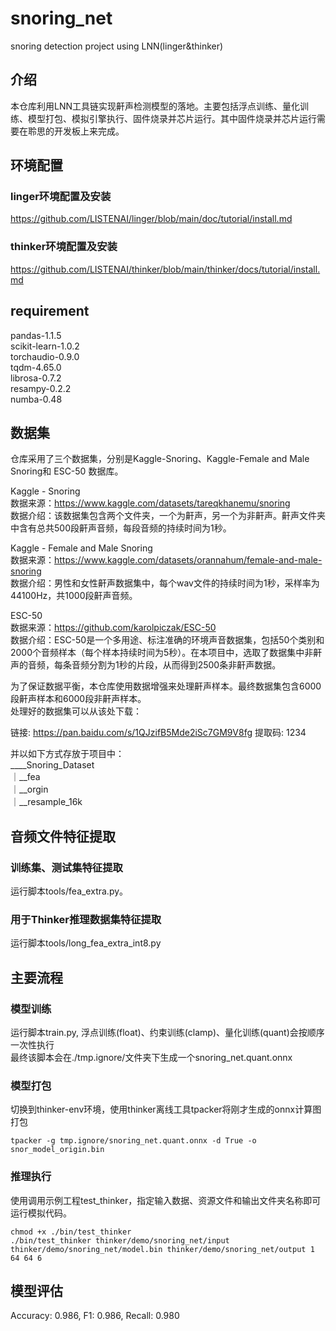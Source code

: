 # snoring_net
snoring detection project using LNN(linger&amp;thinker)

## 介绍
本仓库利用LNN工具链实现鼾声检测模型的落地。主要包括浮点训练、量化训练、模型打包、模拟引擎执行、固件烧录并芯片运行。其中固件烧录并芯片运行需要在聆思的开发板上来完成。

## 环境配置
### linger环境配置及安装
https://github.com/LISTENAI/linger/blob/main/doc/tutorial/install.md

### thinker环境配置及安装
https://github.com/LISTENAI/thinker/blob/main/thinker/docs/tutorial/install.md

## requirement
pandas-1.1.5  
scikit-learn-1.0.2  
torchaudio-0.9.0  
tqdm-4.65.0  
librosa-0.7.2  
resampy-0.2.2  
numba-0.48  

## 数据集
仓库采用了三个数据集，分别是Kaggle-Snoring、Kaggle-Female and Male Snoring和 ESC-50 数据库。  

Kaggle - Snoring   
数据来源：https://www.kaggle.com/datasets/tareqkhanemu/snoring  
数据介绍：该数据集包含两个文件夹，一个为鼾声，另一个为非鼾声。鼾声文件夹中含有总共500段鼾声音频，每段音频的持续时间为1秒。  


Kaggle - Female and Male Snoring  
数据来源：https://www.kaggle.com/datasets/orannahum/female-and-male-snoring  
数据介绍：男性和女性鼾声数据集中，每个wav文件的持续时间为1秒，采样率为44100Hz，共1000段鼾声音频。  

ESC-50  
数据来源：https://github.com/karolpiczak/ESC-50  
数据介绍：ESC-50是一个多用途、标注准确的环境声音数据集，包括50个类别和2000个音频样本（每个样本持续时间为5秒）。在本项目中，选取了数据集中非鼾声的音频，每条音频分割为1秒的片段，从而得到2500条非鼾声数据。  

为了保证数据平衡，本仓库使用数据增强来处理鼾声样本。最终数据集包含6000段鼾声样本和6000段非鼾声样本。  
处理好的数据集可以从该处下载：  

链接: https://pan.baidu.com/s/1QJzifB5Mde2iSc7GM9V8fg 提取码: 1234   

并以如下方式存放于项目中：  
____Snoring_Dataset  
｜__fea  
｜__orgin  
｜__resample_16k  


## 音频文件特征提取
### 训练集、测试集特征提取
运行脚本tools/fea_extra.py。
### 用于Thinker推理数据集特征提取
运行脚本tools/long_fea_extra_int8.py

## 主要流程
### 模型训练
运行脚本train.py, 浮点训练(float)、约束训练(clamp)、量化训练(quant)会按顺序一次性执行  
最终该脚本会在./tmp.ignore/文件夹下生成一个snoring_net.quant.onnx

### 模型打包
切换到thinker-env环境，使用thinker离线工具tpacker将刚才生成的onnx计算图打包
```
tpacker -g tmp.ignore/snoring_net.quant.onnx -d True -o snor_model_origin.bin
```
### 推理执行
使用调用示例工程test_thinker，指定输入数据、资源文件和输出文件夹名称即可运行模拟代码。
```
chmod +x ./bin/test_thinker  
./bin/test_thinker thinker/demo/snoring_net/input thinker/demo/snoring_net/model.bin thinker/demo/snoring_net/output 1 64 64 6
```

## 模型评估
Accuracy: 0.986, F1: 0.986, Recall: 0.980
